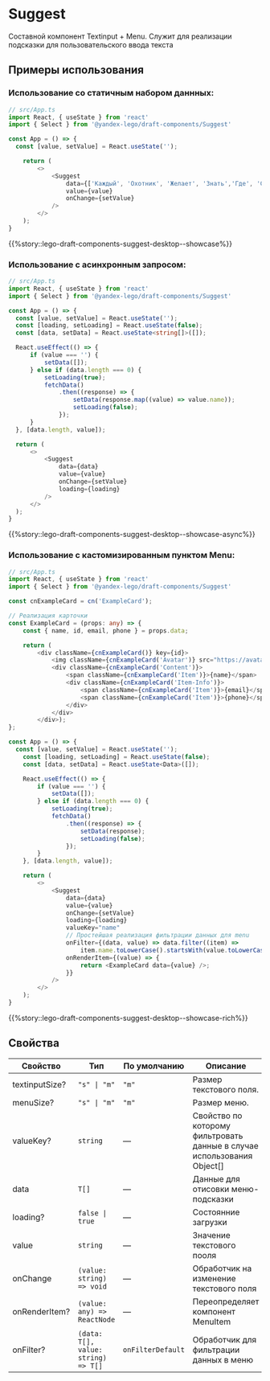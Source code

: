 # Suggest

Составной компонент Textinput + Menu.
Служит для реализации подсказки для пользовательского ввода текста

## Примеры использования

### Использование со статичным набором даннных:

```ts
// src/App.ts
import React, { useState } from 'react'
import { Select } from '@yandex-lego/draft-components/Suggest'

const App = () => {
  const [value, setValue] = React.useState('');

    return (
        <>
            <Suggest
                data={['Каждый', 'Охотник', 'Желает', 'Знать','Где', 'Сидит', 'Фазан']}
                value={value}
                onChange={setValue}
            />
        </>
    );
}
```

{{%story::lego-draft-components-suggest-desktop--showcase%}}

### Использование с асинхронным запросом:

```ts
// src/App.ts
import React, { useState } from 'react'
import { Select } from '@yandex-lego/draft-components/Suggest'

const App = () => {
  const [value, setValue] = React.useState('');
  const [loading, setLoading] = React.useState(false);
  const [data, setData] = React.useState<string[]>([]);

  React.useEffect(() => {
      if (value === '') {
          setData([]);
      } else if (data.length === 0) {
          setLoading(true);
          fetchData()
              .then((response) => {
                  setData(response.map((value) => value.name));
                  setLoading(false);
              });
      }
  }, [data.length, value]);

  return (
      <>
          <Suggest
              data={data}
              value={value}
              onChange={setValue}
              loading={loading}
          />
      </>
  );
}
```

{{%story::lego-draft-components-suggest-desktop--showcase-async%}}

### Использование с кастомизированным пунктом Мenu:

```ts
// src/App.ts
import React, { useState } from 'react'
import { Select } from '@yandex-lego/draft-components/Suggest'

const cnExampleCard = cn('ExampleCard');

// Реализация карточки
const ExampleCard = (props: any) => {
    const { name, id, email, phone } = props.data;

    return (
        <div className={cnExampleCard()} key={id}>
            <img className={cnExampleCard('Avatar')} src="https://avatars.mds.yandex.net/get-yapic/35885/enc-fe2182798f5655d1a5fc61e286f82aa6eb85a6a74ae9b5fed29f03803037ef5e/islands-middle" />
            <div className={cnExampleCard('Content')}>
                <span className={cnExampleCard('Item')}>{name}</span>
                <div className={cnExampleCard('Item-Info')}>
                    <span className={cnExampleCard('Item')}>{email}</span>
                    <span className={cnExampleCard('Item')}>{phone}</span>
                </div>
            </div>
        </div>);
};

const App = () => {
  const [value, setValue] = React.useState('');
    const [loading, setLoading] = React.useState(false);
    const [data, setData] = React.useState<Data>([]);

    React.useEffect(() => {
        if (value === '') {
            setData([]);
        } else if (data.length === 0) {
            setLoading(true);
            fetchData()
                .then((response) => {
                    setData(response);
                    setLoading(false);
                });
        }
    }, [data.length, value]);

    return (
        <>
            <Suggest
                data={data}
                value={value}
                onChange={setValue}
                loading={loading}
                valueKey="name"
                // Простейшая реализация фильтрации данных для menu
                onFilter={(data, value) => data.filter((item) =>
                    item.name.toLowerCase().startsWith(value.toLowerCase()))}
                onRenderItem={(value) => {
                    return <ExampleCard data={value} />;
                }}
            />
        </>
    );
}
```

{{%story::lego-draft-components-suggest-desktop--showcase-rich%}}

## Свойства

| Свойство       | Тип                                 | По умолчанию      | Описание                                                                |
| -------------- | ----------------------------------- | ----------------- | ----------------------------------------------------------------------- |
| textinputSize? | `"s" \| "m"`                        | `"m"`             | Размер текстового поля.                                                 |
| menuSize?      | `"s" \| "m"`                        | `"m"`             | Размер меню.                                                            |
| valueKey?      | `string`                            | —                 | Свойство по которому фильтровать данные в случае использования Object[] |
| data           | `T[]`                               | —                 | Данные для отисовки меню-подсказки                                      |
| loading?       | `false \| true`                     | —                 | Состоянние загрузки                                                     |
| value          | `string`                            | —                 | Значение текстового пооля                                               |
| onChange       | `(value: string) => void`           | —                 | Обработчик на изменение текстового поля                                 |
| onRenderItem?  | `(value: any) => ReactNode`         | —                 | Переопределяет компонент MenuItem                                       |
| onFilter?      | `(data: T[], value: string) => T[]` | `onFilterDefault` | Обработчик для фильтрации данных в меню                                 |
